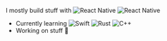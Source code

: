 I mostly build stuff with ![React Native](https://img.shields.io/badge/-ReactNative-black?style=flat&logo=react) ![React Native](https://img.shields.io/badge/-Expo-black?style=flat&logo=expo)
- Currently learning ![Swift](https://img.shields.io/badge/-Swift-black?style=flat&logo=swift) ![Rust](https://img.shields.io/badge/-Rust-black?style=flat&logo=rust) ![C++](https://img.shields.io/badge/-C++-black?style=flat&logo=cplusplus)
- Working on stuff 👀

<!--## Trophies

[![stats](https://github-readme-stats.vercel.app/api?username=corasan)](https://github-readme-stats.vercel.app/api?username=corasan)
-->
